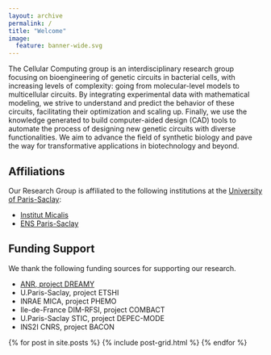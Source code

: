 ```yaml
---
layout: archive
permalink: /
title: "Welcome"
image:
  feature: banner-wide.svg
---
```


The Cellular Computing group is an interdisciplinary research group focusing
on bioengineering of genetic circuits in bacterial cells, with increasing
levels of complexity: going from molecular-level models to multicellular
circuits. By integrating experimental data with mathematical modeling, we
strive to understand and predict the behavior of these circuits, facilitating
their optimization and scaling up. Finally, we use the knowledge generated to
build computer-aided design (CAD) tools to automate the process of designing
new genetic circuits with diverse functionalities. We aim to advance the field
of synthetic biology and pave the way for transformative applications in
biotechnology and beyond.

## Affiliations
Our Research Group is affiliated to the following institutions at the [University of Paris-Saclay](https://www.universite-paris-saclay.fr/en "https://www.universite-paris-saclay.fr/en"):
- [Institut Micalis](https://www.micalis.fr/micalis_eng/Home/Micalis-Institute/ "https://www.micalis.fr/micalis_eng/Home/Micalis-Institute/")
- [ENS Paris-Saclay](https://ens-paris-saclay.fr/en "https://ens-paris-saclay.fr/en")


## Funding Support
We thank the following funding sources for supporting our research. 
- [ANR, project DREAMY](https://dreamy.run/ "https://dreamy.run/")
- U.Paris-Saclay, project ETSHI
- INRAE MICA, project PHEMO
- Ile-de-France DIM-RFSI, project COMBACT
- U.Paris-Saclay STIC, project DEPEC-MODE
- INS2I CNRS, project BACON

<div class="tiles">
{% for post in site.posts %}
	{% include post-grid.html %}
{% endfor %}
</div><!-- /.tiles -->
